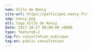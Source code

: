 ```yaml
---
nom: Ville de Nancy
site-url: https://participez.nancy.fr/
img: nancy.png
alt: logo Ville de Nancy
date: 2017-10-17 00:00:00 +0000
type: featured-2
tag-fr: consultation publique
tag-en: public consultation
---
```

